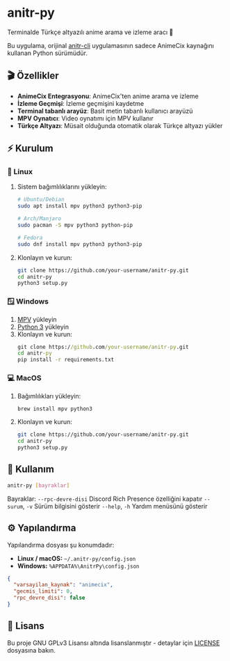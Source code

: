 # anitr-py

Terminalde Türkçe altyazılı anime arama ve izleme aracı 🚀

Bu uygulama, orijinal [anitr-cli](https://github.com/axrona/anitr-cli) uygulamasının sadece AnimeCix kaynağını kullanan Python sürümüdür.

## 🎬 Özellikler

- **AnimeCix Entegrasyonu**: AnimeCix'ten anime arama ve izleme
- **İzleme Geçmişi**: İzleme geçmişini kaydetme
- **Terminal tabanlı arayüz**: Basit metin tabanlı kullanıcı arayüzü
- **MPV Oynatıcı**: Video oynatımı için MPV kullanır
- **Türkçe Altyazı**: Müsait olduğunda otomatik olarak Türkçe altyazı yükler

## ⚡ Kurulum

### 🐧 Linux

1. Sistem bağımlılıklarını yükleyin:
   ```bash
   # Ubuntu/Debian
   sudo apt install mpv python3 python3-pip
   
   # Arch/Manjaro
   sudo pacman -S mpv python3 python-pip
   
   # Fedora
   sudo dnf install mpv python3 python3-pip
   ```

2. Klonlayın ve kurun:
   ```bash
   git clone https://github.com/your-username/anitr-py.git
   cd anitr-py
   python3 setup.py
   ```

### 🪟 Windows

1. [MPV](https://sourceforge.net/projects/mpv-player-windows/files/) yükleyin
2. [Python 3](https://www.python.org/downloads/) yükleyin
3. Klonlayın ve kurun:
   ```cmd
   git clone https://github.com/your-username/anitr-py.git
   cd anitr-py
   pip install -r requirements.txt
   ```

### 💻 MacOS

1. Bağımlılıkları yükleyin:
   ```bash
   brew install mpv python3
   ```

2. Klonlayın ve kurun:
   ```bash
   git clone https://github.com/your-username/anitr-py.git
   cd anitr-py
   python3 setup.py
   ```

## 🚀 Kullanım

```bash
anitr-py [bayraklar]
```

Bayraklar:
  `--rpc-devre-disi`      Discord Rich Presence özelliğini kapatır
  `--surum`, `-v`         Sürüm bilgisini gösterir
  `--help`, `-h`          Yardım menüsünü gösterir

## ⚙️ Yapılandırma

Yapılandırma dosyası şu konumdadır:
- **Linux / macOS:** `~/.anitr-py/config.json`
- **Windows:** `%APPDATA%\AnitrPy\config.json`

```json
{
  "varsayilan_kaynak": "animecix",
  "gecmis_limiti": 0,
  "rpc_devre_disi": false
}
```

## 📜 Lisans

Bu proje GNU GPLv3 Lisansı altında lisanslanmıştır - detaylar için [LICENSE](LICENSE) dosyasına bakın.